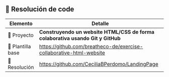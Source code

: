 ## 📌 Resolución de code

| Elemento         | Detalle                                                                 |
|------------------|-------------------------------------------------------------------------|
| 🧩 Proyecto       | **Construyendo un website HTML/CSS de forma colaborativa usando Git y GitHub**                   |
| 🧱 Plantilla base | https://github.com/breatheco-de/exercise-collaborative-html-website           |
| 📏 Resolución     | https://github.com/CeciliaBPerdomo/LandingPage  |
